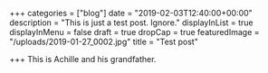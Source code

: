 +++
categories = ["blog"]
date = "2019-02-03T12:40:00+00:00"
description = "This is just a test post. Ignore."
displayInList = true
displayInMenu = false
draft = true
dropCap = true
featuredImage = "/uploads/2019-01-27_0002.jpg"
title = "Test post"

+++
This is Achille and his grandfather.